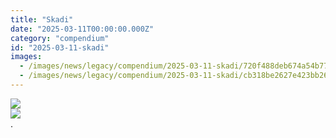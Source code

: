 ```yaml
---
title: "Skadi"
date: "2025-03-11T00:00:00.000Z"
category: "compendium"
id: "2025-03-11-skadi"
images:
  - /images/news/legacy/compendium/2025-03-11-skadi/720f488deb674a54b77e665604e42ea5_002.webp
  - /images/news/legacy/compendium/2025-03-11-skadi/cb318be2627e423bb265dd251b92900b.webp
---
```


![](/images/news/legacy/compendium/2025-03-11-skadi/720f488deb674a54b77e665604e42ea5_002.webp)  
![](/images/news/legacy/compendium/2025-03-11-skadi/cb318be2627e423bb265dd251b92900b.webp)  
.
